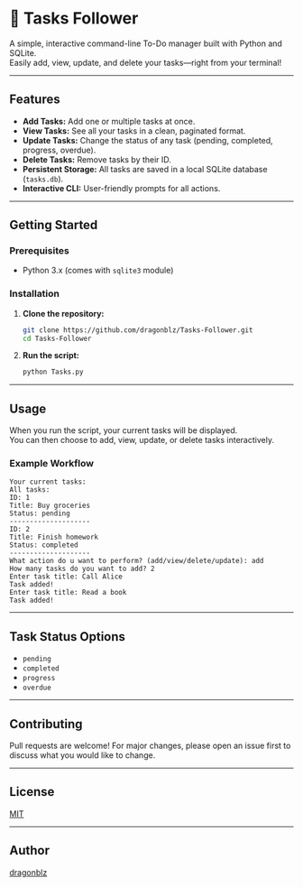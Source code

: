 # 📝 Tasks Follower

A simple, interactive command-line To-Do manager built with Python and SQLite.  
Easily add, view, update, and delete your tasks—right from your terminal!

---

## Features

- **Add Tasks:** Add one or multiple tasks at once.
- **View Tasks:** See all your tasks in a clean, paginated format.
- **Update Tasks:** Change the status of any task (pending, completed, progress, overdue).
- **Delete Tasks:** Remove tasks by their ID.
- **Persistent Storage:** All tasks are saved in a local SQLite database (`tasks.db`).
- **Interactive CLI:** User-friendly prompts for all actions.

---

## Getting Started

### Prerequisites

- Python 3.x (comes with `sqlite3` module)

### Installation

1. **Clone the repository:**
    ```bash
    git clone https://github.com/dragonblz/Tasks-Follower.git
    cd Tasks-Follower
    ```

2. **Run the script:**
    ```bash
    python Tasks.py
    ```

---

## Usage

When you run the script, your current tasks will be displayed.  
You can then choose to add, view, update, or delete tasks interactively.

### Example Workflow

```
Your current tasks:
All tasks:
ID: 1
Title: Buy groceries
Status: pending
--------------------
ID: 2
Title: Finish homework
Status: completed
--------------------
What action do u want to perform? (add/view/delete/update): add
How many tasks do you want to add? 2
Enter task title: Call Alice
Task added!
Enter task title: Read a book
Task added!
```

---

## Task Status Options

- `pending`
- `completed`
- `progress`
- `overdue`

---

## Contributing

Pull requests are welcome! For major changes, please open an issue first to discuss what you would like to change.

---

## License

[MIT](LICENSE)

---

## Author

[dragonblz](https://github.com/dragonblz)
